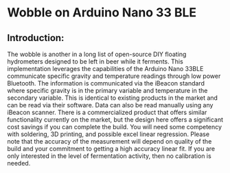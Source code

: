 # Wobble on Arduino Nano 33 BLE
## Introduction:
The wobble is another in a long list of open-source DIY floating hydrometers designed to be left in beer while it ferments. This implementation leverages the capabilities of the Arduino Nano 33BLE communicate specific gravity and temperature readings through low power Bluetooth. The information is communicated via the iBeacon standard where specific gravity is in the primary variable and temperature in the secondary variable. This is identical to existing products in the market and can be read via their software. Data can also be read manually using any iBeacon scanner.
There is a commercialized product that offers similar functionality currently on the market, but the design here offers a significant cost savings if you can complete the build. You will need some competency with soldering, 3D printing, and possible excel linear regression. Please note that the accuracy of the measurement will depend on quality of the build and your commitment to getting a high accuracy linear fit. If you are only interested in the level of fermentation activity, then no calibration is needed.
